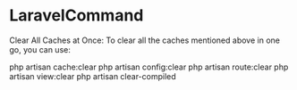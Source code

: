 # LaravelCommand

Clear All Caches at Once: To clear all the caches mentioned above in one go, you can use:

php artisan cache:clear
php artisan config:clear
php artisan route:clear
php artisan view:clear
php artisan clear-compiled
